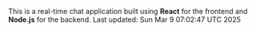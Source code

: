 This is a real-time chat application built using **React** for the frontend and **Node.js** for the backend.
Last updated: Sun Mar  9 07:02:47 UTC 2025
